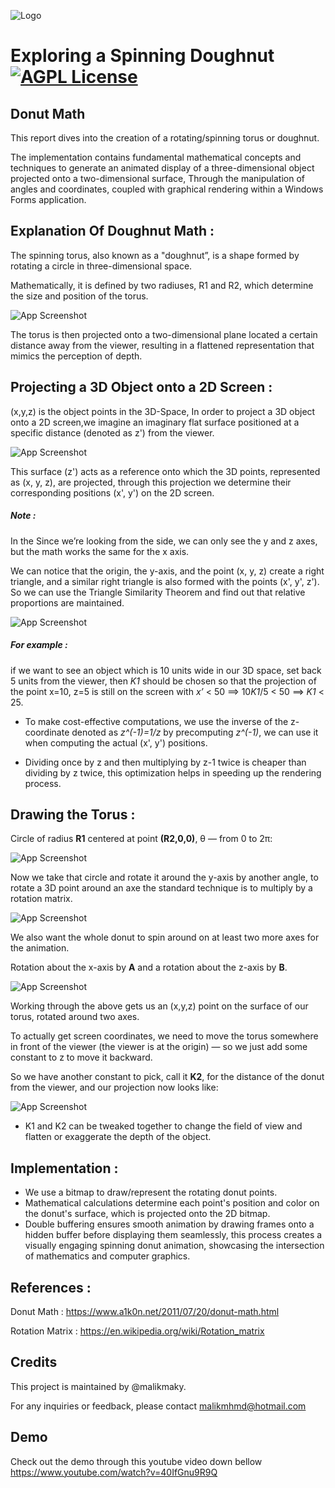 
![Logo](https://images2.imgbox.com/c6/8b/yUbLlonJ_o.jpg)



# Exploring a Spinning Doughnut[![AGPL License](https://img.shields.io/badge/CSharp-Project-purple)](https://dotnet.microsoft.com/en-us/languages/csharp) 
    



## Donut Math
This report dives into the creation of a rotating/spinning torus or doughnut.

The implementation contains fundamental mathematical concepts and techniques to generate an animated display of a three-dimensional object projected onto a two-dimensional surface, Through the manipulation of angles and coordinates, coupled with graphical rendering within a Windows Forms application.







## Explanation Of Doughnut Math :

The spinning torus, also known as a "doughnut”, is a shape formed by rotating a circle in three-dimensional space.

Mathematically, it is defined by two radiuses, R1 and R2,
which determine the size and position of the torus.

![App Screenshot](https://images2.imgbox.com/be/e8/eNeYudOB_o.png)

The torus is then projected onto a two-dimensional plane located a certain distance away from the viewer, resulting in a flattened representation that mimics the perception of depth.

## Projecting a 3D Object onto a 2D Screen :

(x,y,z) is the object points in the 3D-Space, In order to project a 3D object onto a 2D screen,we imagine an imaginary flat surface positioned at
a specific distance (denoted as z') from the viewer.

![App Screenshot](https://images2.imgbox.com/fc/d0/6w31dxJq_o.png)

This surface (z') acts as a reference onto which the 3D points, represented as (x, y, z), are projected, through this projection we determine their corresponding positions  (x', y') on the 2D screen.

##### __Note :__ 
In the Since we’re looking from the side, we can only see the y and z axes, but the math works the same for the x axis.

We can notice that the origin, the y-axis, and the point (x, y, z) create a right triangle,
and a similar right triangle is also formed with the points (x', y', z').
So we can use the Triangle Similarity Theorem and find out that relative proportions are maintained.

![App Screenshot](https://images2.imgbox.com/10/db/94m54JO4_o.png)

##### For example :
if we want to see an object which is 10 units wide in our 3D space,
set back 5 units from the viewer, then *K1* should be chosen so that the projection of
the point x=10, z=5 is still on the screen with
*x’* < 50 ==> 10*K1*/5 < 50 ==> *K1* < 25.

- To make cost-effective computations, we use the inverse of the z-coordinate 
    denoted as  *z^(-1)=1/z* by precomputing *z^(-1)*, we can use it when computing the  actual (x', y') positions.

- Dividing once by z and then multiplying by z-1 twice is cheaper than dividing by z twice, this optimization helps in speeding up the rendering process.

## Drawing the Torus : 

Circle of radius __R1__ centered at point __(R2,0,0)__, θ — from 0 to 2π:

![App Screenshot](https://images2.imgbox.com/2f/eb/IoV8Lu63_o.png)

Now we take that circle and rotate it around the y-axis by another angle, to rotate a 3D point around an axe the standard technique is to multiply by a rotation matrix.

![App Screenshot](https://images2.imgbox.com/ea/f4/00u2IE9S_o.png)

We also want the whole donut to spin around on at least two more axes for the animation.

Rotation about the x-axis by __A__ and a rotation about the z-axis by __B__.

![App Screenshot](https://images2.imgbox.com/2a/63/xuMj4XOj_o.png)

Working through the above gets us an (x,y,z) point on the surface of our torus,
rotated around two axes.

To actually get screen coordinates, we need to move the torus somewhere in front of the viewer (the viewer is at the origin) — so we just add some constant to z to move it backward.

So we have another constant to pick, call it __K2__, for the distance of the donut from the viewer, and our projection now looks like:
 
![App Screenshot](https://images2.imgbox.com/06/99/cmpP0GMr_o.png)

- K1 and K2 can be tweaked together to change the field of view and flatten or exaggerate the depth of the object.

## Implementation :

- We use a bitmap to draw/represent the rotating donut points. 
- Mathematical calculations determine each point's position and color on the donut's surface, which is projected onto the 2D bitmap.
- Double buffering ensures smooth animation by drawing frames onto a hidden buffer before displaying them seamlessly, this process creates a visually engaging spinning donut animation, showcasing the intersection of mathematics and computer graphics.

## References :

Donut Math :
https://www.a1k0n.net/2011/07/20/donut-math.html	

Rotation Matrix :
https://en.wikipedia.org/wiki/Rotation_matrix	

 


## Credits

This project is maintained by @malikmaky.

For any inquiries or feedback, please contact malikmhmd@hotmail.com


## Demo

Check out the demo through this youtube video down bellow
https://www.youtube.com/watch?v=40IfGnu9R9Q
